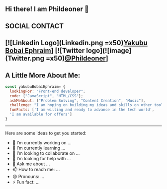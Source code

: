 Hi there! I am Phildeoner 👋
---
SOCIAL CONTACT
---
[![Linkedin Logo](Linkedin.png =x50)[Yakubu Bobai Ephraim](https://www.linkedin.com/in/yakubu-bobai-ephraim)] [![Twitter logo](![image](Twitter.png =x50)[@Phildeoner](https://twitter.com/Phildeone?t=unuPgueZnf3fNfP5JqnRpg&s=09)]
---
A Little More About Me:
---
```javascript
const yakubuBobaiEphraim= {
  lookingFor: "Front-end developer";
  code: ["JavaScript", "HTML/CSS"];
  askMeAbout: ["Problem Solving", "Content Creation", "Music"],
  challenge: "I am hoping on building my ideas and skills on other tools like React and Ruby",
  funFacts: ['I am willing and ready to advance in the tech world', 
  'I am available for offers']
}
```
---
Here are some ideas to get you started:

- 🔭 I’m currently working on ...
- 🌱 I’m currently learning ...
- 👯 I’m looking to collaborate on ...
- 🤔 I’m looking for help with ...
- 💬 Ask me about ...
- 📫 How to reach me: ...
- 😄 Pronouns: ...
- ⚡ Fun fact: ...
